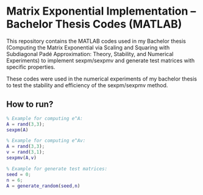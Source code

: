 # Matrix Exponential Implementation – Bachelor Thesis Codes (MATLAB)
This repository contains the MATLAB codes used in my Bachelor thesis (Computing the Matrix Exponential via Scaling and Squaring with Subdiagonal Padé Approximation: Theory, Stability, and Numerical Experiments) to implement sexpm/sexpmv and generate test matrices with specific properties.

These codes were used in the numerical experiments of my bachelor thesis to test the stability and efficiency of the sexpm/sexpmv method.

## How to run?
```matlab
% Example for computing e^A:
A = rand(3,3);
sexpm(A)
```
```matlab
% Example for computing e^Av:
A = rand(3,3);
v = rand(3,1);
sexpmv(A,v)
```
```matlab
% Example for generate test matrices:
seed = 0;
n = 6;
A = generate_random(seed,n)
```
